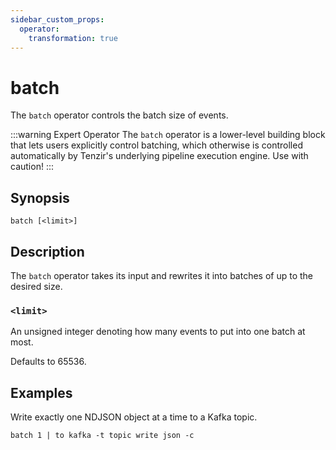 ```yaml
---
sidebar_custom_props:
  operator:
    transformation: true
---
```


# batch

The `batch` operator controls the batch size of events.

:::warning Expert Operator
The `batch` operator is a lower-level building block that lets users explicitly
control batching, which otherwise is controlled automatically by Tenzir's
underlying pipeline execution engine. Use with caution!
:::

## Synopsis

```
batch [<limit>]
```

## Description

The `batch` operator takes its input and rewrites it into batches of up to the
desired size.

### `<limit>`

An unsigned integer denoting how many events to put into one batch at most.

Defaults to 65536.

## Examples

Write exactly one NDJSON object at a time to a Kafka topic.

```
batch 1 | to kafka -t topic write json -c
```
